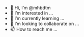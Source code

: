 - 👋 Hi, I’m @mhbdtm
- 👀 I’m interested in ...
- 🌱 I’m currently learning ...
- 💞️ I’m looking to collaborate on ...
- 📫 How to reach me ...

<!---
mhbdtm/mhbdtm is a ✨ special ✨ repository because its `README.md` (this file) appears on your GitHub profile.
You can click the Preview link to take a look at your changes.
--->
